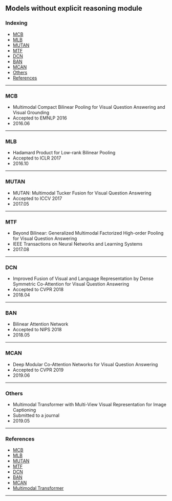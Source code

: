 ## Models without explicit reasoning module

### Indexing
- [MCB](#MCB)
- [MLB](#MLB)
- [MUTAN](#MUTAN)
- [MTF](#MTF)
- [DCN](#DCN)
- [BAN](#BAN)
- [MCAN](#MCAN)
- [Others](#Others)
- [References](#References)
---
### MCB
- Multimodal Compact Bilinear Pooling for Visual Question Answering and Visual Grounding
- Accepted to EMNLP 2016
- 2016.06

---
### MLB
- Hadamard Product for Low-rank Bilinear Pooling
- Accepted to ICLR 2017
- 2016.10

---
### MUTAN
- MUTAN: Multimodal Tucker Fusion for Visual Question Answering
- Accepted to ICCV 2017
- 2017.05

---
### MTF
- Beyond Bilinear: Generalized Multimodal Factorized High-order Pooling for Visual Question Answering
- IEEE Transactions on Neural Networks and Learning Systems
- 2017.08

---
### DCN
- Improved Fusion of Visual and Language Representation by Dense Symmetric Co-Attention for Visual Question Answering
- Accepted to CVPR 2018
- 2018.04

---
### BAN
- Bilinear Attention Network
- Accepted to NIPS 2018
- 2018.05

---
### MCAN
- Deep Modular Co-Attention Networks for Visual Question Answering
- Accepted to CVPR 2019
- 2019.06

---
### Others
- Multimodal Transformer with Multi-View Visual Representation for Image Captioning
- Submitted to a journal
- 2019.05

---
### References
- [MCB](https://arxiv.org/pdf/1606.01847.pdf)
- [MLB](https://arxiv.org/pdf/1610.04325.pdf)
- [MUTAN](http://openaccess.thecvf.com/content_ICCV_2017/papers/Ben-younes_MUTAN_Multimodal_Tucker_ICCV_2017_paper.pdf)
- [MTF](https://ieeexplore.ieee.org/stamp/stamp.jsp?tp=&arnumber=8334194)
- [DCN](http://openaccess.thecvf.com/content_cvpr_2018/CameraReady/3586.pdf)
- [BAN](https://papers.nips.cc/paper/7429-bilinear-attention-networks.pdf)
- [MCAN](http://openaccess.thecvf.com/content_CVPR_2019/papers/Yu_Deep_Modular_Co-Attention_Networks_for_Visual_Question_Answering_CVPR_2019_paper.pdf)
- [Multimodal Transformer](https://arxiv.org/pdf/1905.07841.pdf)
---
